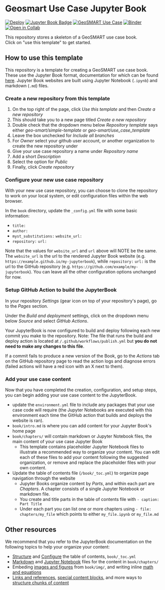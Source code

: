 # Geosmart Use Case Jupyter Book

[![Deploy](https://github.com/geo-smart/use_case_template/actions/workflows/deploy.yaml/badge.svg)](https://github.com/geo-smart/use_case_template/actions/workflows/deploy.yaml)
[![Jupyter Book Badge](https://jupyterbook.org/badge.svg)](https://geo-smart.github.io/use_case_template)
[![GeoSMART Use Case](./book/img/use_case_badge.svg)](https://geo-smart.github.io/usecases)
[![Binder](https://mybinder.org/badge_logo.svg)](https://mybinder.org/v2/gh/geo-smart/use_case_template/HEAD?urlpath=lab)
[![Open in Collab](https://colab.research.google.com/assets/colab-badge.svg)](https://colab.research.google.com/github/geo-smart/use_case_template)


This repository stores a skeleton of a GeoSMART use case book.<br>
Click on "use this template" to get started.

## How to use this template

This repository is a template for creating a GeoSMART use case book. These use the Jupyter Book format, documentation for which can be found [here](https://jupyterbook.org/en/stable/intro.html). Jupyter Book websites are built using Jupyter Notebook (`.ipynb`) and markdown (`.md`) files.

### Create a new repository from this template
1. On the top right of the page, click *Use this template* and then *Create a new repository*
2. This should take you to a new page titled *Create a new repository*
3. Double check that the dropdown menu below *Repository template* says either *geo-smart/simple-template* or *geo-smart/use_case_template*
4. Leave the box unchecked for *Include all branches*
5. For *Owner* select your github user account, or another organization to create the new repository under
6. Give your use case repository a name under *Repository name*
7. Add a short *Description*
8. Select the option for *Public*
9. Finally, click *Create repository*

### Configure your new use case repository

With your new use case repository, you can choose to clone the repository to work on your local system, or edit configuration files within the web browser.

In the `book` directory, update the `_config.yml` file with some basic information:
- `title: `
- `author: `
- `myst_substitutions:` `website_url: `
- `repository:` `url: `

Note that the values for `website_url` and `url` above will NOTE be the same. The `website_url` is the url to the rendered Jupyter Book website (e.g. `https://example.github.io/my-jupyterbook`), while `repository:` `url:` is the url to the GitHub repository (e.g. `https://github.com/example/my-jupyterbook`). You can leave all the other configuration options unchanged for now.

### Setup GitHub Action to build the JupyterBook

In your repository *Settings* (gear icon on top of your repository's page), go to the *Pages* section.

Under the *Build and deployment* settings, click on the dropdown menu below *Source* and select *GitHub Actions*.

Your JupyterBook is now configured to build and deploy following each new commit you make to the repository. Note: The file that runs the build and deploy action is located at `/.github/workflows/publish.yml` but **you do not need to make any changes to this file**.

If a commit fails to produce a new version of the Book, go to the *Actions* tab on the GitHub repository page to read the action logs and diagnose errors (failed actions will have a red icon with an X next to them).

### Add your use case content

Now that you have completed the creation, configuration, and setup steps, you can begin adding your use case content to the JupyterBook. 

* update the `environment.yml` file to include any packages that your use case code will require (the Jupyter Notebooks are executed with this environment each time the GitHub action that builds and deploys the website is ran).
* `book/intro.md` is where you can add content for your Jupyter Book's home page
* `book/chapters/` will contain markdown or Jupyter Notebook files, the main content of your use case Jupyter Book
    * This template contains placeholder Jupyter Notebook files to illustrate a recommended way to organize your content. You can edit each of these files to add your content following the suggested organization, or remove and replace the placeholder files with your own content.
* Update the table of contents file (`/book/_toc.yml`) to organize page navigation through the website
  * Jupyter Books organize content by *Parts*, and within each part are *Chapters*. A chapter consists of a single Jupyter Notebook or markdown file.
  * You create and title parts in the table of contents file with `- caption: Part Title`
  * Under each part you can list one or more chapters using `- file: chapters/my_file` which points to either `my_file.ipynb` or `my_file.md`

## Other resources

We recommend that you refer to the JupyterBook documentation on the following topics to help your organize your content:
* [Structure](https://jupyterbook.org/en/stable/structure/toc.html) and [Configure](https://jupyterbook.org/en/stable/structure/configure.html) the table of contents, `book/_toc.yml`
* [Markdown](https://jupyterbook.org/en/stable/file-types/markdown.html) and [Jupyter Notebook](https://jupyterbook.org/en/stable/file-types/notebooks.html) files for the content in `book/chapters/`
* Embeding [images and figures](https://jupyterbook.org/en/stable/content/figures.html) from `book/img/`, and writing inline [math and equations](https://jupyterbook.org/en/stable/content/math.html)
* [Links and references](https://jupyterbook.org/en/stable/content/references.html), [special content blocks](https://jupyterbook.org/en/stable/content/content-blocks.html), and more ways to [structure chunks of content](https://jupyterbook.org/en/stable/content/components.html)
